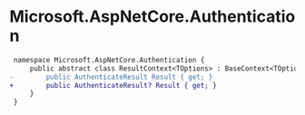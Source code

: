 # Microsoft.AspNetCore.Authentication

``` diff
 namespace Microsoft.AspNetCore.Authentication {
     public abstract class ResultContext<TOptions> : BaseContext<TOptions> where TOptions : AuthenticationSchemeOptions {
-        public AuthenticateResult Result { get; }
+        public AuthenticateResult? Result { get; }
     }
 }
```

